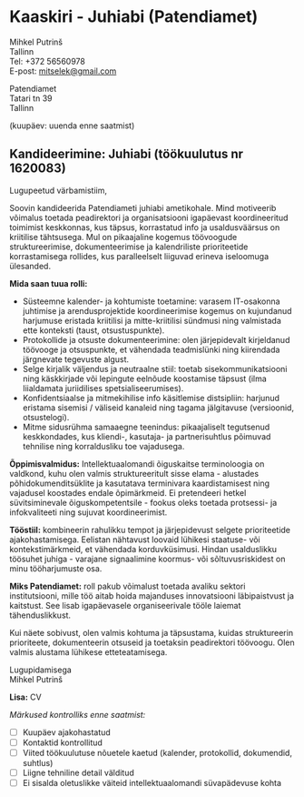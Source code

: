 # Kaaskiri - Juhiabi (Patendiamet)

Mihkel Putrinš  
Tallinn  
Tel: +372 56560978  
E-post: [mitselek@gmail.com](mailto:mitselek@gmail.com)  

Patendiamet  
Tatari tn 39  
Tallinn  

(kuupäev: uuenda enne saatmist)

## Kandideerimine: Juhiabi (töökuulutus nr 1620083)

Lugupeetud värbamistiim,

Soovin kandideerida Patendiameti juhiabi ametikohale. Mind motiveerib võimalus toetada peadirektori ja organisatsiooni igapäevast koordineeritud toimimist keskkonnas, kus täpsus, korrastatud info ja usaldusväärsus on kriitilise tähtsusega. Mul on pikaajaline kogemus töövoogude struktureerimise, dokumenteerimise ja kalendriliste prioriteetide korrastamisega rollides, kus paralleelselt liiguvad erineva iseloomuga ülesanded.

**Mida saan tuua rolli:**

- Süsteemne kalender- ja kohtumiste toetamine: varasem IT-osakonna juhtimise ja arendusprojektide koordineerimise kogemus on kujundanud harjumuse eristada kriitilisi ja mitte-kriitilisi sündmusi ning valmistada ette konteksti (taust, otsustuspunkte).  
- Protokollide ja otsuste dokumenteerimine: olen järjepidevalt kirjeldanud töövooge ja otsuspunkte, et vähendada teadmislünki ning kiirendada järgnevate tegevuste algust.  
- Selge kirjalik väljendus ja neutraalne stiil: toetab sisekommunikatsiooni ning käskkirjade või lepingute eelnõude koostamise täpsust (ilma liialdamata juriidilises spetsialiseerumises).  
- Konfidentsiaalse ja mitmekihilise info käsitlemise distsipliin: harjunud eristama sisemisi / väliseid kanaleid ning tagama jälgitavuse (versioonid, otsustelogi).  
- Mitme sidusrühma samaaegne teenindus: pikaajaliselt tegutsenud keskkondades, kus kliendi-, kasutaja- ja partnerisuhtlus põimuvad tehnilise ning korraldusliku toe vajadusega.

**Õppimisvalmidus:** Intellektuaalomandi õiguskaitse terminoloogia on valdkond, kuhu olen valmis struktureeritult sisse elama - alustades põhidokumenditsüklite ja kasutatava terminivara kaardistamisest ning vajadusel koostades endale õpimärkmeid. Ei pretendeeri hetkel süvitsiminevale õiguskompetentsile - fookus oleks toetada protsessi- ja infokvaliteeti ning sujuvat koordineerimist.

**Tööstiil:** kombineerin rahulikku tempot ja järjepidevust selgete prioriteetide ajakohastamisega. Eelistan nähtavust loovaid lühikesi staatuse- või kontekstimärkmeid, et vähendada korduvküsimusi. Hindan usalduslikku töösuhet juhiga - varajane signaalimine koormus- või sõltuvusriskidest on minu tööharjumuste osa.

**Miks Patendiamet:** roll pakub võimalust toetada avaliku sektori institutsiooni, mille töö aitab hoida majanduses innovatsiooni läbipaistvust ja kaitstust. See lisab igapäevasele organiseerivale tööle laiemat tähenduslikkust.

Kui näete sobivust, olen valmis kohtuma ja täpsustama, kuidas struktureerin prioriteete, dokumenteerin otsuseid ja toetaksin peadirektori töövoogu. Olen valmis alustama lühikese etteteatamisega.

Lugupidamisega  
Mihkel Putrinš

**Lisa:** CV

_Märkused kontrolliks enne saatmist:_

- [ ] Kuupäev ajakohastatud
- [ ] Kontaktid kontrollitud
- [ ] Viited töökuulutuse nõuetele kaetud (kalender, protokollid, dokumendid, suhtlus)
- [ ] Liigne tehniline detail välditud
- [ ] Ei sisalda oletuslikke väiteid intellektuaalomandi süvapädevuse kohta
